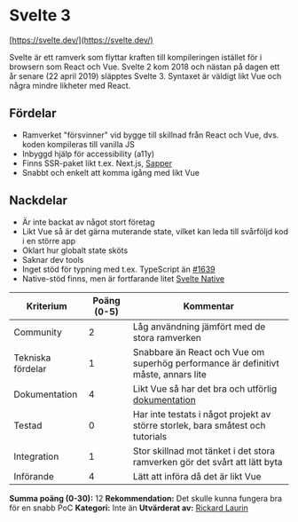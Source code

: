 # Svelte 3

[https://svelte.dev/](https://svelte.dev/)

Svelte är ett ramverk som flyttar kraften till kompileringen istället för i browsern som React och Vue.
Svelte 2 kom 2018 och nästan på dagen ett år senare (22 april 2019) släpptes Svelte 3. Syntaxet är väldigt
likt Vue och några mindre likheter med React.

## Fördelar

- Ramverket "försvinner" vid bygge till skillnad från React och Vue, dvs. koden kompileras till vanilla JS
- Inbyggd hjälp för accessibility (a11y)
- Finns SSR-paket likt t.ex. Next.js, [Sapper](https://sapper.svelte.dev/)
- Snabbt och enkelt att komma igång med likt Vue

## Nackdelar

- Är inte backat av något stort företag
- Likt Vue så är det gärna muterande state, vilket kan leda till svårföljd kod i en större app
- Oklart hur globalt state sköts
- Saknar dev tools
- Inget stöd för typning med t.ex. TypeScript än [#1639](https://github.com/sveltejs/svelte/issues/1639)
- Native-stöd finns, men är fortfarande litet [Svelte Native](https://svelte-native.technology/)

| **Kriterium**     | **Poäng (0-5)** | **Kommentar**                                                                      |
| ----------------- | --------------- | ---------------------------------------------------------------------------------- |
| Community         | 2               | Låg användning jämfört med de stora ramverken                                      |
| Tekniska fördelar | 1               | Snabbare än React och Vue om superhög performance är definitivt måste, annars lite |
| Dokumentation     | 4               | Likt Vue så har det bra och utförlig [dokumentation](https://svelte.dev/docs)      |
| Testad            | 0               | Har inte testats i något projekt av större storlek, bara småtest och tutorials     |
| Integration       | 1               | Stor skillnad mot tänket i det stora ramverken gör det svårt att lätt byta         |
| Införande         | 4               | Lätt att införa då det är likt Vue                                                 |

**Summa poäng (0-30):** 12
**Rekommendation:** Det skulle kunna fungera bra för en snabb PoC
**Kategori:** Inte än
**Utvärderat av:** [Rickard Laurin](https://github.com/believer)
